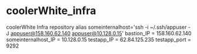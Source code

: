 # coolerWhite_infra
coolerWhite Infra repository
alias someinternalhost='ssh -i ~/.ssh/appuser -J appuser@158.160.62.140 appuser@10.128.0.15'
bastion_IP = 158.160.62.140
someinternalhost_IP = 10.128.0.15
testapp_IP = 62.84.125.235
testapp_port = 9292
